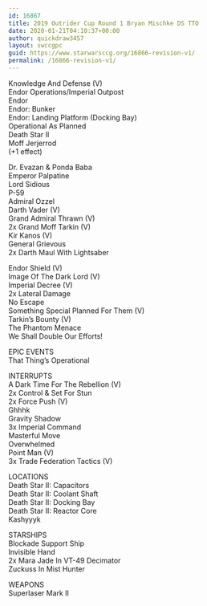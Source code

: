 ```yaml
---
id: 16867
title: 2019 Outrider Cup Round 1 Bryan Mischke DS TTO
date: 2020-01-21T04:10:37+00:00
author: quickdraw3457
layout: swccgpc
guid: https://www.starwarsccg.org/16866-revision-v1/
permalink: /16866-revision-v1/
---
```

Knowledge And Defense (V)  
Endor Operations/Imperial Outpost  
Endor  
Endor: Bunker  
Endor: Landing Platform (Docking Bay)  
Operational As Planned  
Death Star II  
Moff Jerjerrod  
(+1 effect)  
  
Dr. Evazan & Ponda Baba  
Emperor Palpatine  
Lord Sidious  
P-59  
Admiral Ozzel  
Darth Vader (V)  
Grand Admiral Thrawn (V)  
2x Grand Moff Tarkin (V)  
Kir Kanos (V)  
General Grievous  
2x Darth Maul With Lightsaber  
  
Endor Shield (V)  
Image Of The Dark Lord (V)  
Imperial Decree (V)  
2x Lateral Damage  
No Escape  
Something Special Planned For Them (V)  
Tarkin&#8217;s Bounty (V)  
The Phantom Menace  
We Shall Double Our Efforts!  
  
EPIC EVENTS  
That Thing&#8217;s Operational  
  
INTERRUPTS  
A Dark Time For The Rebellion (V)  
2x Control & Set For Stun  
2x Force Push (V)  
Ghhhk  
Gravity Shadow  
3x Imperial Command  
Masterful Move  
Overwhelmed  
Point Man (V)  
3x Trade Federation Tactics (V)  
  
LOCATIONS  
Death Star II: Capacitors  
Death Star II: Coolant Shaft  
Death Star II: Docking Bay  
Death Star II: Reactor Core  
Kashyyyk  
  
STARSHIPS  
Blockade Support Ship  
Invisible Hand  
2x Mara Jade In VT-49 Decimator  
Zuckuss In Mist Hunter  
  
WEAPONS  
Superlaser Mark II